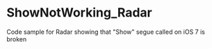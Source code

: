 ShowNotWorking_Radar
====================

Code sample for Radar showing that "Show" segue called on iOS 7 is broken
